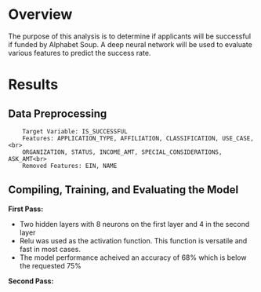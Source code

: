 # Overview

The purpose of this analysis is to determine if applicants will be successful if funded by Alphabet Soup. A deep neural network will be used to evaluate various features to predict the success rate.

# Results

## Data Preprocessing
        Target Variable: IS_SUCCESSFUL
        Features: APPLICATION_TYPE, AFFILIATION, CLASSIFICATION, USE_CASE,<br>
        ORGANIZATION, STATUS, INCOME_AMT, SPECIAL_CONSIDERATIONS, ASK_AMT<br>
        Removed Features: EIN, NAME

## Compiling, Training, and Evaluating the Model

**First Pass:**<br>
- Two hidden layers with 8 neurons on the first layer and 4 in the second layer 
- Relu was used as the activation function. This function is versatile and fast in most cases.
- The model performance acheived an accuracy of 68% which is below the requested 75%
    
**Second Pass:**
